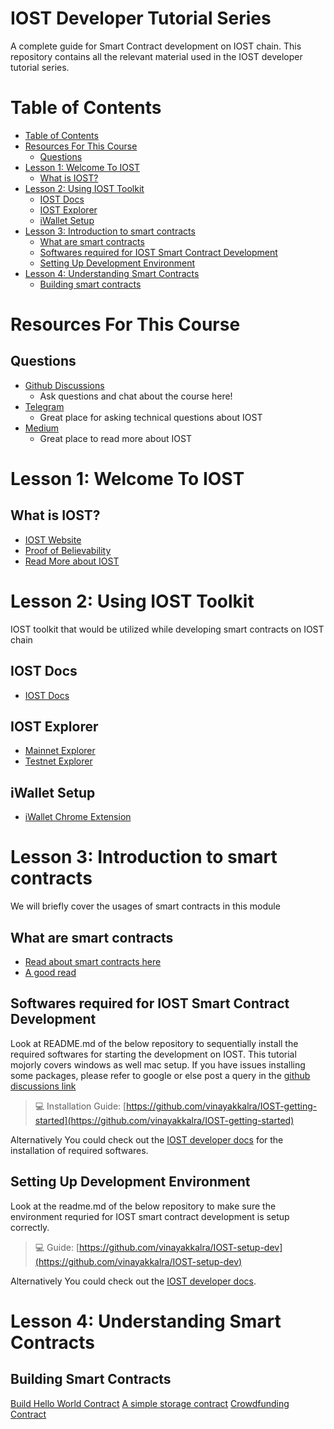 
# IOST Developer Tutorial Series
A complete guide for Smart Contract development on IOST chain. This repository contains all the relevant material used in the IOST developer tutorial series.

# Table of Contents
- [Table of Contents](#table-of-contents)
- [Resources For This Course](#resources-for-this-course)
  - [Questions](#questions)
- [Lesson 1: Welcome To IOST](#lesson-1-welcome-to-iost)
  - [What is IOST?](#what-is-iost)
- [Lesson 2: Using IOST Toolkit](#lesson-2-using-iost-toolkit)
  - [IOST Docs](#iost-docs)
  - [IOST Explorer](#iost-explorer)
  - [iWallet Setup](#iwallet-setup)
- [Lesson 3: Introduction to smart contracts](#lesson-3-introduction-to-smart-contracts)
  - [What are smart contracts](#what-are-smart-contracts)
  - [Softwares required for IOST Smart Contract Development](#softwares-required-for-iost-smart-contract-development)
  - [Setting Up Development Environment](#setting-up-development-environment)
- [Lesson 4: Understanding Smart Contracts](#lesson-4-understanding-smart-contracts)
  - [Building smart contracts](#building-smart-contracts)
  

# Resources For This Course

## Questions
- [Github Discussions](https://github.com/mining-devs/IOST-developer-tut-series/discussions)
  - Ask questions and chat about the course here!
- [Telegram](https://telegram.me/officialios)
  - Great place for asking technical questions about IOST
- [Medium](https://medium.com/iost)
  - Great place to read more about IOST

# Lesson 1: Welcome To IOST

## What is IOST?
- [IOST Website](https://iost.io)
- [Proof of Believability](https://medium.com/everstake/proof-of-stake-vs-proof-of-believability-the-good-the-bad-and-the-ugly-aeb8ab6b3bdd)
- [Read More about IOST](https://medium.com/coinmonks/what-is-iost-introduction-to-the-blockchain-project-d891430f017)

# Lesson 2: Using IOST Toolkit

IOST toolkit that would be utilized while developing smart contracts on IOST chain

## IOST Docs

- [IOST Docs](https://developers.iost.io)

## IOST Explorer

- [Mainnet Explorer](https://explorer.iost.io/)
- [Testnet Explorer](https://testnet.explorer.iost.io/)

## iWallet Setup

- [iWallet Chrome Extension](https://chrome.google.com/webstore/detail/iwallet/kncchdigobghenbbaddojjnnaogfppfj?hl=en)

# Lesson 3: Introduction to smart contracts

We will briefly cover the usages of smart contracts in this module

## What are smart contracts

- [Read about smart contracts here](https://developers.iost.io/docs/en/3-smart-contract/ContractStart.html)
- [A good read](https://medium.com/brandlitic/what-is-a-smart-contract-in-blockchain-cc30f60ec7ef)

## Softwares required for IOST Smart Contract Development

Look at README.md of the below repository to sequentially install the required softwares for starting the development on IOST. This tutorial mojorly covers windows as well mac setup. If you have issues installing some packages, please refer to google or else post a query in the [github discussions link](https://github.com/mining-devs/IOST-developer-tut-series/discussions)

>💻 Installation Guide: [https://github.com/vinayakkalra/IOST-getting-started](https://github.com/vinayakkalra/IOST-getting-started)

Alternatively You could check out the [IOST developer docs](https://developers.iost.io) for the installation of required softwares.

## Setting Up Development Environment

Look at the readme.md of the below repository to make sure the environment requried for IOST smart contract development is setup correctly.

>💻 Guide: [https://github.com/vinayakkalra/IOST-setup-dev](https://github.com/vinayakkalra/IOST-setup-dev)

Alternatively You could check out the [IOST developer docs](https://developers.iost.io).

# Lesson 4: Understanding Smart Contracts

## Building Smart Contracts

[Build Hello World Contract](https://github.com/vinayakkalra/IOST-hello-world-contract)
[A simple storage contract](https://github.com/vinayakkalra/IOST-simple-storage-contract)
[Crowdfunding Contract](https://github.com/vinayakkalra/IOST-crowd-funding-contract)

